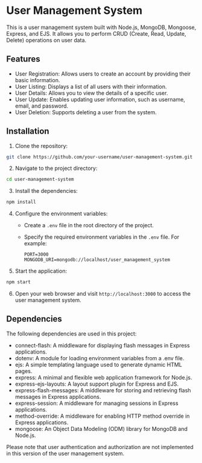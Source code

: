 # User Management System

This is a user management system built with Node.js, MongoDB, Mongoose, Express, and EJS. It allows you to perform CRUD (Create, Read, Update, Delete) operations on user data.

## Features

- User Registration: Allows users to create an account by providing their basic information.
- User Listing: Displays a list of all users with their information.
- User Details: Allows you to view the details of a specific user.
- User Update: Enables updating user information, such as username, email, and password.
- User Deletion: Supports deleting a user from the system.

## Installation

1. Clone the repository:

```bash
git clone https://github.com/your-username/user-management-system.git
```

2. Navigate to the project directory:

```bash
cd user-management-system
```

3. Install the dependencies:

```bash
npm install
```

4. Configure the environment variables:

   - Create a `.env` file in the root directory of the project.
   - Specify the required environment variables in the `.env` file. For example:
   
     ```env
     PORT=3000
     MONGODB_URI=mongodb://localhost/user_management_system
     ```

5. Start the application:

```bash
npm start
```

6. Open your web browser and visit `http://localhost:3000` to access the user management system.

## Dependencies

The following dependencies are used in this project:

- connect-flash: A middleware for displaying flash messages in Express applications.
- dotenv: A module for loading environment variables from a .env file.
- ejs: A simple templating language used to generate dynamic HTML pages.
- express: A minimal and flexible web application framework for Node.js.
- express-ejs-layouts: A layout support plugin for Express and EJS.
- express-flash-messages: A middleware for storing and retrieving flash messages in Express applications.
- express-session: A middleware for managing sessions in Express applications.
- method-override: A middleware for enabling HTTP method override in Express applications.
- mongoose: An Object Data Modeling (ODM) library for MongoDB and Node.js.


Please note that user authentication and authorization are not implemented in this version of the user management system.